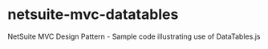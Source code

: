# netsuite-mvc-datatables
NetSuite MVC Design Pattern - Sample code illustrating use of DataTables.js
